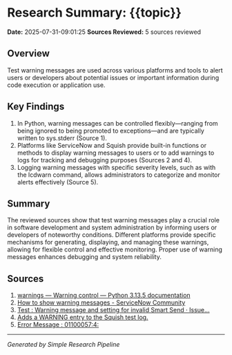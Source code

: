 # Research Summary: {{topic}}
**Date:** 2025-07-31-09:01:25
**Sources Reviewed:** 5 sources reviewed

## Overview
Test warning messages are used across various platforms and tools to alert users or developers about potential issues or important information during code execution or application use.

## Key Findings
1. In Python, warning messages can be controlled flexibly—ranging from being ignored to being promoted to exceptions—and are typically written to sys.stderr (Source 1).
2. Platforms like ServiceNow and Squish provide built-in functions or methods to display warning messages to users or to add warnings to logs for tracking and debugging purposes (Sources 2 and 4).
3. Logging warning messages with specific severity levels, such as with the lcdwarn command, allows administrators to categorize and monitor alerts effectively (Source 5).

## Summary
The reviewed sources show that test warning messages play a crucial role in software development and system administration by informing users or developers of noteworthy conditions. Different platforms provide specific mechanisms for generating, displaying, and managing these warnings, allowing for flexible control and effective monitoring. Proper use of warning messages enhances debugging and system reliability.

## Sources
1. [warnings — Warning control — Python 3.13.5 documentation](https://docs.python.org/3/library/warnings.html)
2. [How to show warning messages - ServiceNow Community](https://www.servicenow.com/community/developer-articles/how-to-show-warning-messages/ta-p/2330020)
3. [Test : Warning message and setting for invalid Smart Send · Issue...](https://github.com/microsoft/vscode-python/issues/22536)
4. [Adds a WARNING entry to the Squish test log.](https://doc.qt.io/squish/test-warning-function.html)
5. [Error Message : 01100057:4:](https://my.f5.com/manage/s/article/K78617026)

---
*Generated by Simple Research Pipeline*